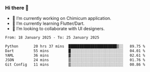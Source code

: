 ### Hi there 👋

<!--
**devcat37/devcat37** is a ✨ _special_ ✨ repository because its `README.md` (this file) appears on your GitHub profile.-->


- 🔭 I’m currently working on Chimicum application.
- 🌱 I’m currently learning Flutter/Dart.
- 👯 I’m looking to collaborate with UI designers.
<!-- - 🤔 I’m looking for help with ... -->

<!--START_SECTION:waka-->

```txt
From: 18 January 2025 - To: 25 January 2025

Python       20 hrs 37 mins  ██████████████████████▒░░   89.75 %
Dart         55 mins         █░░░░░░░░░░░░░░░░░░░░░░░░   04.01 %
YAML         36 mins         ▓░░░░░░░░░░░░░░░░░░░░░░░░   02.61 %
JSON         24 mins         ▒░░░░░░░░░░░░░░░░░░░░░░░░   01.76 %
Git Config   11 mins         ▒░░░░░░░░░░░░░░░░░░░░░░░░   00.86 %
```

<!--END_SECTION:waka-->
